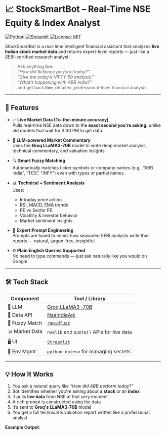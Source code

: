 # 📈 StockSmartBot – Real-Time NSE Equity & Index Analyst

[![Python](https://img.shields.io/badge/Python-3.10+-blue.svg)](https://www.python.org/)
[![Streamlit](https://img.shields.io/badge/Built%20With-Streamlit-red)](https://streamlit.io/)
[![License: MIT](https://img.shields.io/badge/License-MIT-yellow.svg)](https://opensource.org/licenses/MIT)

StockSmartBot is a real-time intelligent financial assistant that analyzes **live Indian stock market data** and returns expert-level reports — just like a SEBI-certified research analyst.

> Ask anything like:  
> _"How did Reliance perform today?"_  
> _"Give me today’s NIFTY 50 analysis."_  
> _"What’s happening with ABB India?"_  
> and get back **live**, detailed, professional-level financial analysis.

---

## 🚀 Features

- ✅ **Live Market Data (To-the-minute accuracy)**  
  Pulls real-time NSE data down to the **exact second you're asking**, unlike old models that wait for 3:30 PM to get data.

- 🤖 **LLM-powered Market Commentary**  
  Uses the **Groq LLaMA3-70B** model to write deep market analysis, technical commentary, and valuation insights.

- 🔍 **Smart Fuzzy Matching**  
  Automatically matches ticker symbols or company names (e.g., “ABB India”, “TCS”, “INFY”) even with typos or partial names.

- 📊 **Technical + Sentiment Analysis**  
  Uses:
  - Intraday price action
  - RSI, MACD, EMA trends
  - PE vs Sector PE
  - Volatility & investor behavior
  - Market sentiment insights

- 🧠 **Expert Prompt Engineering**  
  Prompts are tuned to mimic how seasoned SEBI analysts write their reports — natural, jargon-free, insightful.

- 🌐 **Plain English Queries Supported**  
  No need to type commands — just ask naturally like you would on Google.

---

## 🛠️ Tech Stack

| Component       | Tool / Library                             |
|-----------------|--------------------------------------------|
| 💬 LLM          | [Groq LLaMA3-70B](https://groq.com/)       |
| 📡 Data API     | [NseIndiaApi](https://github.com/BennyThadikaran/NseIndiaApi) |
| 🔎 Fuzzy Match   | [`rapidfuzz`](https://github.com/maxbachmann/RapidFuzz)      |
| 📊 Market Data  | `nselib` and `quote()` APIs for live data  |
| 🖥️ UI            | [`Streamlit`](https://streamlit.io)        |
| 🧪 Env Mgmt      | `python-dotenv` for managing secrets       |

---

## 💡 How It Works

1. You ask a natural query like _“How did ABB perform today?”_
2. Bot identifies whether you're asking about a **stock** or an **index**
3. It pulls **live data** from NSE at that very moment
4. A rich prompt is constructed using the data
5. It’s sent to **Groq's LLaMA3-70B** model
6. You get a full technical & valuation report written like a professional analyst

**Example Output**:

